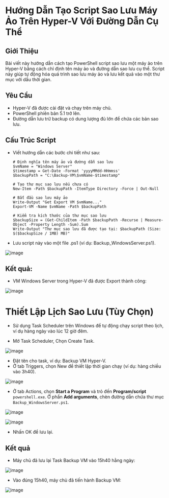 # Hướng Dẫn Tạo Script Sao Lưu Máy Ảo Trên Hyper-V Với Đường Dẫn Cụ Thể

## Giới Thiệu
Bài viết này hướng dẫn cách tạo PowerShell script sao lưu một máy ảo trên Hyper-V bằng cách chỉ định tên máy ảo và đường dẫn sao lưu cụ thể. Script này giúp tự động hóa quá trình sao lưu máy ảo và lưu kết quả vào một thư mục với dấu thời gian.

## Yêu Cầu
- Hyper-V đã được cài đặt và chạy trên máy chủ.
- PowerShell phiên bản 5.1 trở lên.
- Đường dẫn lưu trữ backup có dung lượng đủ lớn để chứa các bản sao lưu.

## Cấu Trúc Script
- Viết hướng dẫn các bước chi tiết như sau:
    ```shell
    # Định nghĩa tên máy ảo và đường dẫn sao lưu
    $vmName = "Windows Server"
    $timestamp = Get-Date -Format 'yyyyMMdd-HHmmss'
    $backupPath = "C:\Backup-VM\$vmName-$timestamp"

    # Tạo thư mục sao lưu nếu chưa có
    New-Item -Path $backupPath -ItemType Directory -Force | Out-Null
  
    # Bắt đầu sao lưu máy ảo
    Write-Output "Get Export VM $vmName..."
    Export-VM -Name $vmName -Path $backupPath

    # Kiểm tra kích thước của thư mục sao lưu
    $backupSize = (Get-ChildItem -Path $backupPath -Recurse | Measure-Object -Property Length -Sum).Sum
    Write-Output "Thư mục sao lưu đã được tạo tại: $backupPath (Size: $($backupSize / 1MB) MB)"
    ```
- Lưu script này vào một file .ps1 (ví dụ: Backup_WindowsServer.ps1).

![image](https://github.com/user-attachments/assets/16a6fe4b-3974-48a4-abad-ac80215b4e0c)
## Kết quả: 
- VM Windows Server trong Hyper-V đã được Export thành công:

![image](https://github.com/user-attachments/assets/943039e0-859e-4e0e-8387-d2ac215e927b)

# Thiết Lập Lịch Sao Lưu (Tùy Chọn)
- Sử dụng Task Scheduler trên Windows để tự động chạy script theo lịch, ví dụ hàng ngày vào lúc 12 giờ đêm.

- Mở Task Scheduler,  Chọn Create Task.

![image](https://github.com/user-attachments/assets/3cba84dd-975d-42a7-8002-9d449f50c5c4)

- Đặt tên cho task, ví dụ: Backup VM Hyper-V.
- Ở tab Triggers, chọn New để thiết lập thời gian chạy (ví dụ: hàng chiều vào 3h40).

![image](https://github.com/user-attachments/assets/d2df5ce0-c0f4-42cd-be17-84f8a7137ef0)

- Ở tab Actions, chọn **Start a Program** và trỏ đến **Program/script** `powershell.exe`. Ở phần **Add arguments**, chèn đường dẫn chứa thư mục `Backup_WindowsServer.ps1`.

![image](https://github.com/user-attachments/assets/201a9c50-8780-4bef-aa22-aa33f386fa80)

![image](https://github.com/user-attachments/assets/54e3c015-1fef-45ef-be1d-32b5fa929e88)

- Nhấn OK để lưu lại.

## Kết quả
- Máy chủ đã lưu lại Task Backup VM vào 15h40 hằng ngày:

![image](https://github.com/user-attachments/assets/be5edf40-0ba2-4dc7-8f84-27d83a26ee89)

- Vào đúng 15h40, máy chủ đã tiến hành Backup VM:

![image](https://github.com/user-attachments/assets/69d8e5f2-70bd-40a7-ad77-b75245efbb52)
